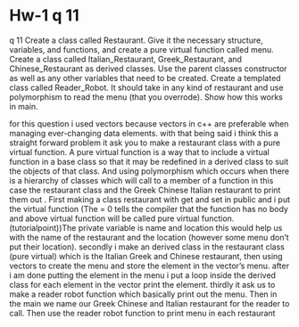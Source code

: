 # Hw-1 q 11
q 11
Create a class called Restaurant. Give it the necessary structure, variables, and
functions, and create a pure virtual function called menu. Create a class called
Italian_Restaurant, Greek_Restaurant, and Chinese_Restaurant as derived classes.
Use the parent classes constructor as well as any other variables that need to be
created. Create a templated class called Reader_Robot. It should take in any kind of
restaurant and use polymorphism to read the menu (that you overrode). Show how this
works in main.

for this question i used vectors because vectors in c++ are preferable when managing 
ever-changing data elements. with that being said i think this a straight forward problem 
it ask you to make a restaurant class with a pure virtual function. A pure virtual function
is a way that to include a virtual function in a base class so that it may be redefined in
a derived class to suit the objects of that class. And using polymorphism which occurs when 
there is a hierarchy of classes which will call to a member of a function in this case 
the restaurant class and the Greek Chinese Italian restaurant to print them out . 
 First making a class restaurant with get and set in public and i put the virtual function (The = 0 tells the compiler that the function has no body and 
above virtual function will be called pure virtual function. (tutorialpoint))The private variable is name and location this would help us with the name 
of the restaurant and the location (however some menu don’t put their location). secondly i make an derived class in the restaurant class (pure virtual) 
which is the Italian Greek and Chinese restaurant, then using vectors to create the menu 
and store the element in the vector’s menu. after i am done putting the element in the menu
i put a loop inside the derived class for each element in the vector print the element.
thirdly it ask us to make a reader robot function which basically print out the menu. Then in the main
we name our Greek Chinese and Italian restaurant for the reader to call. Then use the reader robot function to print 
menu in each restaurant
